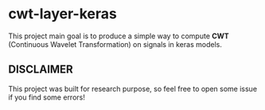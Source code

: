 # cwt-layer-keras

This project main goal is to produce a simple way to compute **CWT** (Continuous Wavelet Transformation) on signals in keras models.

## DISCLAIMER
This project was built for research purpose, so feel free to open some issue if you find some errors!